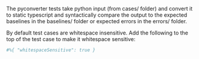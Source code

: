 The pyconverter tests take python input (from cases/ folder) and convert it to static typescript and syntactically  compare the output to the expected baselines in the baselines/ folder or expected errors in the errors/ folder.

By default test cases are whitespace insensitive. Add the following to the top of the test case to make it whitespace sensitive:
```python
#%{ "whitespaceSensitive": true }
```